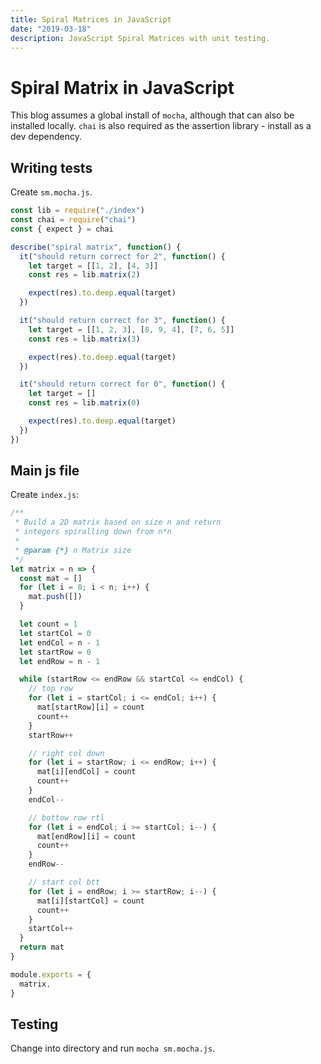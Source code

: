 ```yaml
---
title: Spiral Matrices in JavaScript
date: "2019-03-18"
description: JavaScript Spiral Matrices with unit testing.
---
```


# Spiral Matrix in JavaScript

This blog assumes a global install of `mocha`, although that can also be installed locally. `chai` is also required as the assertion library - install as a dev dependency.

## Writing tests

Create `sm.mocha.js`.

```javascript
const lib = require("./index")
const chai = require("chai")
const { expect } = chai

describe("spiral matrix", function() {
  it("should return correct for 2", function() {
    let target = [[1, 2], [4, 3]]
    const res = lib.matrix(2)

    expect(res).to.deep.equal(target)
  })

  it("should return correct for 3", function() {
    let target = [[1, 2, 3], [8, 9, 4], [7, 6, 5]]
    const res = lib.matrix(3)

    expect(res).to.deep.equal(target)
  })

  it("should return correct for 0", function() {
    let target = []
    const res = lib.matrix(0)

    expect(res).to.deep.equal(target)
  })
})
```

## Main js file

Create `index.js`:

```javascript
/**
 * Build a 2D matrix based on size n and return
 * integers spiralling down from n*n
 *
 * @param {*} n Matrix size
 */
let matrix = n => {
  const mat = []
  for (let i = 0; i < n; i++) {
    mat.push([])
  }

  let count = 1
  let startCol = 0
  let endCol = n - 1
  let startRow = 0
  let endRow = n - 1

  while (startRow <= endRow && startCol <= endCol) {
    // top row
    for (let i = startCol; i <= endCol; i++) {
      mat[startRow][i] = count
      count++
    }
    startRow++

    // right col down
    for (let i = startRow; i <= endRow; i++) {
      mat[i][endCol] = count
      count++
    }
    endCol--

    // bottow row rtl
    for (let i = endCol; i >= startCol; i--) {
      mat[endRow][i] = count
      count++
    }
    endRow--

    // start col btt
    for (let i = endRow; i >= startRow; i--) {
      mat[i][startCol] = count
      count++
    }
    startCol++
  }
  return mat
}

module.exports = {
  matrix,
}
```

## Testing

Change into directory and run `mocha sm.mocha.js`.
